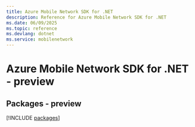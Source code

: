 ```yaml
---
title: Azure Mobile Network SDK for .NET
description: Reference for Azure Mobile Network SDK for .NET
ms.date: 06/09/2025
ms.topic: reference
ms.devlang: dotnet
ms.service: mobilenetwork
---
```

# Azure Mobile Network SDK for .NET - preview
## Packages - preview
[!INCLUDE [packages](mobile-network-index.md)]